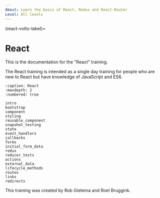 ```yaml
---
About: Learn the basis of React, Redux and React-Router
Level: All levels
---
```


(react-volto-label)=

# React

This is the documentation for the "React" training.

The React training is intended as a single day training for people who are new to React but have knowledge of JavaScript and ES6.

```{toctree}
:caption: React
:maxdepth: 2
:numbered: true

intro
bootstrap
component
styling
reusable_component
snapshot_testing
state
event_handlers
callbacks
forms
initial_form_data
redux
reducer_tests
actions
external_data
lifecycle_methods
routes
links
redirects
```

This training was created by Rob Gietema and Roel Bruggink.
